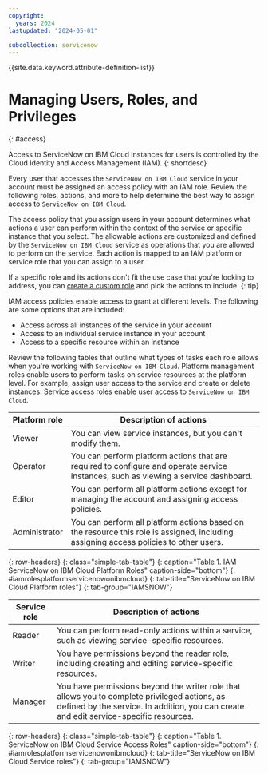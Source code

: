 ```yaml
---
copyright:
  years: 2024
lastupdated: "2024-05-01"

subcollection: servicenow
---
```


{{site.data.keyword.attribute-definition-list}}

# Managing Users, Roles, and Privileges
{: #access}

Access to ServiceNow on IBM Cloud instances for users is controlled by the Cloud Identity and Access Management (IAM). 
{: shortdesc}

Every user that accesses the `ServiceNow on IBM Cloud` service in your account must be assigned an access policy with an IAM role. Review the following roles, actions, and more to help determine the best way to assign access to `ServiceNow on IBM Cloud`.

The access policy that you assign users in your account determines what actions a user can perform within the context of the service or specific instance that you select. The allowable actions are customized and defined by the `ServiceNow on IBM Cloud` service as operations that you are allowed to perform on the service. Each action is mapped to an IAM platform or service role that you can assign to a user.

If a specific role and its actions don't fit the use case that you're looking to address, you can [create a custom role](/docs/account?topic=account-custom-roles&interface=ui#custom-access-roles) and pick the actions to include.
{: tip}

IAM access policies enable access to grant at different levels. The following are some options that are included:

- Access across all instances of the service in your account
- Access to an individual service instance in your account
- Access to a specific resource within an instance

Review the following tables that outline what types of tasks each role allows when you're working with `ServiceNow on IBM Cloud`. Platform management roles enable users to perform tasks on service resources at the platform level. For example, assign user access to the service and create or delete instances. Service access roles enable user access to `ServiceNow on IBM Cloud`.

| Platform role | Description of actions                                                                                                                |
| ------------- | ------------------------------------------------------------------------------------------------------------------------------------- |
| Viewer        | You can view service instances, but you can't modify them.                                                                            |
| Operator      | You can perform platform actions that are required to configure and operate service instances, such as viewing a service dashboard.   |
| Editor        | You can perform all platform actions except for managing the account and assigning access policies.                                   |
| Administrator | You can perform all platform actions based on the resource this role is assigned, including assigning access policies to other users. |

{: row-headers}
{: class="simple-tab-table"}
{: caption="Table 1. IAM ServiceNow on IBM Cloud Platform Roles" caption-side="bottom"}
{: #iamrolesplatformservicenowonibmcloud}
{: tab-title="ServiceNow on IBM Cloud Platform roles"}
{: tab-group="IAMSNOW"}

| Service role | Description of actions                                                                                                                                                                  |
| ------------ | --------------------------------------------------------------------------------------------------------------------------------------------------------------------------------------- |
| Reader       | You can perform read-only actions within a service, such as viewing service-specific resources.                                                                                         |
| Writer       | You have permissions beyond the reader role, including creating and editing service-specific resources.                                                                                 |
| Manager      | You have permissions beyond the writer role that allows you to complete privileged actions, as defined by the service. In addition, you can create and edit service-specific resources. |

{: row-headers}
{: class="simple-tab-table"}
{: caption="Table 1. ServiceNow on IBM Cloud Service Access Roles" caption-side="bottom"}
{: #iamrolesplatformservicenowonibmcloud}
{: tab-title="ServiceNow on IBM Cloud Service roles"}
{: tab-group="IAMSNOW"}
